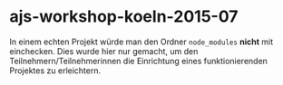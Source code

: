 # ajs-workshop-koeln-2015-07

In einem echten Projekt würde man den Ordner `node_modules` **nicht** mit einchecken. Dies wurde hier nur gemacht, um
den Teilnehmern/Teilnehmerinnen die Einrichtung eines funktionierenden Projektes zu erleichtern.
